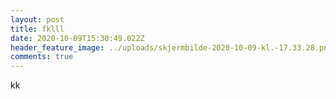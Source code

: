 ```yaml
---
layout: post
title: fklll
date: 2020-10-09T15:30:49.022Z
header_feature_image: ../uploads/skjermbilde-2020-10-09-kl.-17.33.28.png
comments: true
---
```

kk